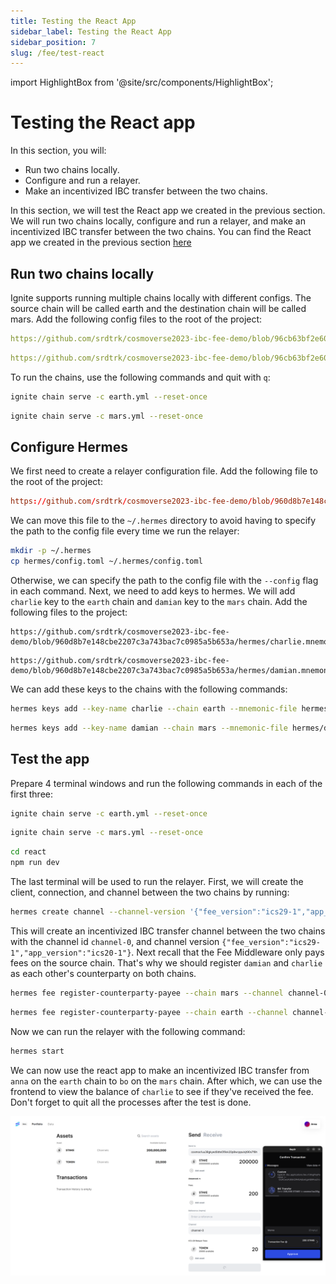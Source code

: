 ```yaml
---
title: Testing the React App
sidebar_label: Testing the React App
sidebar_position: 7
slug: /fee/test-react
---
```


import HighlightBox from '@site/src/components/HighlightBox';

# Testing the React app

<HighlightBox type="learning" title="Learning Goals">

In this section, you will:

- Run two chains locally.
- Configure and run a relayer.
- Make an incentivized IBC transfer between the two chains.

</HighlightBox>

In this section, we will test the React app we created in the previous section. We will run two chains locally, configure and run a relayer, and make an incentivized IBC transfer between the two chains.
You can find the React app we created in the previous section [here](https://github.com/srdtrk/cosmoverse2023-ibc-fee-demo)

## Run two chains locally

Ignite supports running multiple chains locally with different configs. The source chain will be called earth and the destination chain will be called mars.
Add the following config files to the root of the project:

```yaml reference title="earth.yml"
https://github.com/srdtrk/cosmoverse2023-ibc-fee-demo/blob/96cb63bf2e60b4613a89841416066551dd666c0d/earth.yml
```

```yaml reference title="mars.yml"
https://github.com/srdtrk/cosmoverse2023-ibc-fee-demo/blob/96cb63bf2e60b4613a89841416066551dd666c0d/mars.yml
```

To run the chains, use the following commands and quit with `q`:

```bash
ignite chain serve -c earth.yml --reset-once
```

```bash
ignite chain serve -c mars.yml --reset-once
```

## Configure Hermes

We first need to create a relayer configuration file. Add the following file to the root of the project:

```toml reference title="hermes/config.toml"
https://github.com/srdtrk/cosmoverse2023-ibc-fee-demo/blob/960d8b7e148cbe2207c3a743bac7c0985a5b653a/hermes/config.toml
```

We can move this file to the `~/.hermes` directory to avoid having to specify the path to the config file every time we run the relayer:

```bash
mkdir -p ~/.hermes
cp hermes/config.toml ~/.hermes/config.toml
```

Otherwise, we can specify the path to the config file with the `--config` flag in each command. Next, we need to add keys to hermes.
We will add `charlie` key to the `earth` chain and `damian` key to the `mars` chain. Add the following files to the project:

```text reference title="hermes/charlie.mnemonic"
https://github.com/srdtrk/cosmoverse2023-ibc-fee-demo/blob/960d8b7e148cbe2207c3a743bac7c0985a5b653a/hermes/charlie.mnemonic
```

```text reference title="hermes/damian.mnemonic"
https://github.com/srdtrk/cosmoverse2023-ibc-fee-demo/blob/960d8b7e148cbe2207c3a743bac7c0985a5b653a/hermes/damian.mnemonic
```

We can add these keys to the chains with the following commands:

```bash
hermes keys add --key-name charlie --chain earth --mnemonic-file hermes/charlie.mnemonic
```

```bash
hermes keys add --key-name damian --chain mars --mnemonic-file hermes/damian.mnemonic
```

## Test the app

Prepare 4 terminal windows and run the following commands in each of the first three:

```bash title="Terminal 1"
ignite chain serve -c earth.yml --reset-once
```

```bash title="Terminal 2"
ignite chain serve -c mars.yml --reset-once
```

```bash title="Terminal 3"
cd react
npm run dev
```

The last terminal will be used to run the relayer. First, we will create the client, connection, and channel between the two chains by running:

```bash title="Terminal 4"
hermes create channel --channel-version '{"fee_version":"ics29-1","app_version":"ics20-1"}' --a-chain earth --b-chain mars --a-port transfer --b-port transfer --new-client-connection --yes
```

This will create an incentivized IBC transfer channel between the two chains with the channel id `channel-0`, and channel version `{"fee_version":"ics29-1","app_version":"ics20-1"}`.
Next recall that the Fee Middleware only pays fees on the source chain. That's why we should register `damian` and `charlie` as each other's counterparty on both chains.

```bash title="Terminal 4"
hermes fee register-counterparty-payee --chain mars --channel channel-0 --port transfer --counterparty-payee cosmos1vapwvcsr0m32ptal6z6g9hjctywrw4yzyf6y6v
```

```bash title="Terminal 4"
hermes fee register-counterparty-payee --chain earth --channel channel-0 --port transfer --counterparty-payee cosmos1uu38gkyed0dte5f9xk20p8wcppulsjt90s7f8h
```

Now we can run the relayer with the following command:

```bash title="Terminal 4"
hermes start
```

We can now use the react app to make an incentivized IBC transfer from `anna` on the `earth` chain to `bo` on the `mars` chain. After which, we can use the frontend to view the balance of `charlie` to see if they've received the fee.
Don't forget to quit all the processes after the test is done.

![React Demo](./images/react-fee-demo.png)
